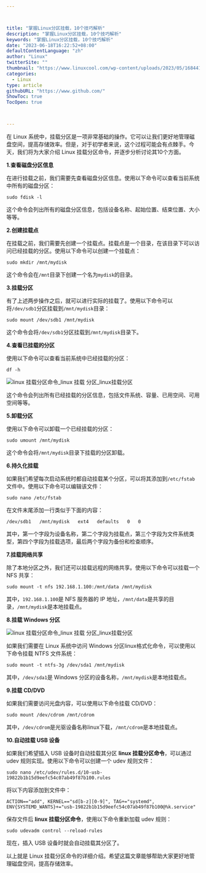 ```yaml
---



title: "掌握Linux分区挂载，10个技巧解析"
description: "掌握Linux分区挂载，10个技巧解析"
keywords: "掌握Linux分区挂载，10个技巧解析"
date: "2023-06-18T16:22:52+08:00"
defaultContentLanguage: "zh"
author: "Linux"
twitterSite: ""
thumbnail: "https://www.linuxcool.com/wp-content/uploads/2023/05/1684412210218_1.png"
categories:
  - Linux
type: article
githubURL: "https://www.github.com/"
ShowToc: true
TocOpen: true



---
```


在 Linux 系统中，挂载分区是一项非常基础的操作。它可以让我们更好地管理磁盘空间，提高存储效率。但是，对于初学者来说，这个过程可能会有点棘手。今天，我们将为大家介绍 Linux 挂载分区命令，并逐步分析讨论其10个方面。

**1.查看磁盘分区信息**

在进行挂载之前，我们需要先查看磁盘分区信息。使用以下命令可以查看当前系统中所有的磁盘分区：

```
sudo fdisk -l
```

这个命令会列出所有的磁盘分区信息，包括设备名称、起始位置、结束位置、大小等等。

**2.创建挂载点**

在挂载之前，我们需要先创建一个挂载点。挂载点是一个目录，在该目录下可以访问已经挂载的分区。使用以下命令可以创建一个挂载点：

```
sudo mkdir /mnt/mydisk
```

这个命令会在`/mnt`目录下创建一个名为`mydisk`的目录。

**3.挂载分区**

有了上述两步操作之后，就可以进行实际的挂载了。使用以下命令可以将`/dev/sdb1`分区挂载到`/mnt/mydisk`目录：

```
sudo mount /dev/sdb1 /mnt/mydisk
```

这个命令会将`/dev/sdb1`分区挂载到`/mnt/mydisk`目录下。

**4.查看已挂载的分区**

使用以下命令可以查看当前系统中已经挂载的分区：

```
df -h
```

![linux 挂载分区命令_linux 挂载 分区_linux挂载分区](https://www.linuxcool.com/wp-content/uploads/2023/05/1684412210218_1.png)

这个命令会列出所有已经挂载的分区信息，包括文件系统、容量、已用空间、可用空间等等。

**5.卸载分区**

使用以下命令可以卸载一个已经挂载的分区：

```
sudo umount /mnt/mydisk
```

这个命令会将`/mnt/mydisk`目录下挂载的分区卸载。

**6.持久化挂载**

如果我们希望每次启动系统时都自动挂载某个分区，可以将其添加到`/etc/fstab`文件中。使用以下命令可以编辑该文件：

```
sudo nano /etc/fstab
```

在文件末尾添加一行类似于下面的内容：

```
/dev/sdb1   /mnt/mydisk   ext4   defaults   0   0
```

其中，第一个字段为设备名称，第二个字段为挂载点，第三个字段为文件系统类型，第四个字段为挂载选项，最后两个字段为备份和检查顺序。

**7.挂载网络共享**

除了本地分区之外，我们还可以挂载远程的网络共享。使用以下命令可以挂载一个 NFS 共享：

```
sudo mount -t nfs 192.168.1.100:/mnt/data /mnt/mydisk
```

其中，`192.168.1.100`是 NFS 服务器的 IP 地址，`/mnt/data`是共享的目录，`/mnt/mydisk`是本地挂载点。

**8.挂载 Windows 分区**

![linux 挂载分区命令_linux 挂载 分区_linux挂载分区](https://www.linuxcool.com/wp-content/uploads/2023/05/1684412210218_2.png)

如果我们需要在 Linux 系统中访问 Windows 分区linux格式化命令，可以使用以下命令挂载 NTFS 文件系统：

```
sudo mount -t ntfs-3g /dev/sda1 /mnt/mydisk
```

其中，`/dev/sda1`是 Windows 分区的设备名称，`/mnt/mydisk`是本地挂载点。

**9.挂载 CD/DVD**

如果我们需要访问光盘内容，可以使用以下命令挂载 CD/DVD：

```
sudo mount /dev/cdrom /mnt/cdrom
```

其中，`/dev/cdrom`是光驱设备名称linux下载，`/mnt/cdrom`是本地挂载点。

**10.自动挂载 USB 设备**

如果我们希望插入 USB 设备时自动挂载其分区 **linux 挂载分区命令**，可以通过 udev 规则实现。使用以下命令可以创建一个 udev 规则文件：

```
sudo nano /etc/udev/rules.d/10-usb-19822b1b15d9eefc54c07ab49f87b100.rules
```

将以下内容添加到文件中：

```
ACTION=="add", KERNEL=="sd[b-z][0-9]", TAG+="systemd", ENV{SYSTEMD_WANTS}+="usb-19822b1b15d9eefc54c07ab49f87b100@%k.service"
```

保存文件后 **linux 挂载分区命令**，使用以下命令重新加载 udev 规则：

```
sudo udevadm control --reload-rules
```

现在，插入 USB 设备时就会自动挂载其分区了。

以上就是 Linux 挂载分区命令的详细介绍。希望这篇文章能够帮助大家更好地管理磁盘空间，提高存储效率。